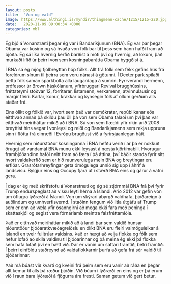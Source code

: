 ```yaml
---
layout: posts
title:  "Von og vald"
image: https://www.althingi.is/myndir/thingmenn-cache/1215/1215-220.jpg
date:   2020-11-09 09:00:34 +0000
categories: mbl
---
```

Ég bjó á Vonarstræti þegar ég var í Bandaríkjunum (BNA). Ég var þar þegar Obama var kosinn og sá hvaða von fólk bar til þess sem hann hafði fram að bjóða. Ég sá líka hvernig kerfið barðist á móti því og hvernig, að lokum, það murkaði lífið úr þeirri von sem kosningabarátta Obama byggðist á. 

Í BNA sá ég mjög fjölbreyttan hóp fólks. Allt frá fólki sem fékk gefins hús frá foreldrum sínum til þeirra sem voru nánast á götunni. Í Dexter park spilaði þetta fólk saman sparkbolta alla laugardaga á sumrin. Fyrrverandi hermenn, prófessor úr Brown háskólanum, yfirbruggari Revival brugghússins, fréttateymi stöðvar 12, forritarar, listamenn, verkamenn, atvinnulausir og margir fleiri. Karlar, konur, krakkar og kynsegin fólk af öllum gerðum alls staðar frá. 

Eins ólikt og fólkið var, hvort sem það var demókratar, repúblikanar eða eitthvað annað þá skildu þau öll þá von sem Obama talaði um því það var eitthvað meiriháttar mikið að í BNA. Sú von sem flæddi yfir ríkin árið 2008 breyttist hins vegar í vonleysi og reiði og Bandaríkjamenn sem rekja uppruna sinn í flótta frá einræði í Evrópu brugðust við á fyrirsjáanlegan hátt. 

Hvernig sem niðurstöður kosninganna í BNA hefðu verið í ár þá er nokkuð öruggt að vandamál BNA munu ekki leysast á næsta kjörtímabili. Hvorugur frambjóðandinn hafði neitt fram að færa í þá áttina, því báðir standa fyrir sitt hvort valdakerfið sem er hið raunverulega mein BNA og breytingar eru erfiðar. Grasrótarhreyfingar geta ómögulega unnið sig upp í áhrif á landsvísu. Bylgjur eins og Occupy fjara út í stærð BNA eins og gárur á vatni gera. 

Í dag er ég með skrifstofu á Vonarstræti og ég sé stjórnmál BNA frá því fyrir Trump endurspeglast að vissu leyti hérna á Íslandi. Árið 2012 var gefin von um öflugra lýðræði á Íslandi. Von um skýrari ábyrgð valdhafa, þjóðareign á auðlindum og umhverfisvernd. Í staðinn fengum við litla útgáfu af Trump sem er enn að væla yfir ósanngirni að mega ekki fara með peninga í skattaskjól og segist vera fórnarlamb meintra falsfréttamiðla. 

Það er eitthvað meiriháttar mikið að á landi þar sem valdið hunsar niðurstöður þjóðaratkvæðagreiðslu en ólíkt BNA eru fleiri valmöguleikar á Íslandi en tveir fulltrúar valdsins. Það er hægt að velja flokka og fólk sem hefur lofað að skila valdinu til þjóðarinnar og þá meina ég ekki þá flokka sem hafa lofað því en hætt við. Þar er vonin um sáttari framtíð, betri framtíð. Í þeirri einföldu staðreynd að valdaflokkarnir þurfa að gefa frá sér valdið til þjóðarinnar. 

Það má búast við kvarti og kveini frá þeim sem eru vanir að ráða en þegar allt kemur til alls þá ræður þjóðin. Við búum í lýðræði en eins og er þá erum við í raun bara lýðræði á fjögurra ára fresti. Saman getum við gert betur.
